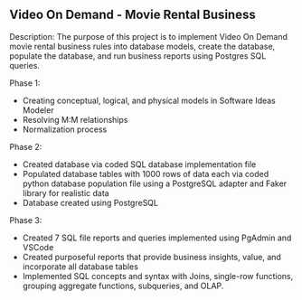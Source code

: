 Video On Demand - Movie Rental Business
--


Description: The purpose of this project is to implement Video On Demand movie rental business rules into database models, create the database, populate the database, and run business reports using Postgres SQL queries.

Phase 1:
- Creating conceptual, logical, and physical models in Software Ideas Modeler
- Resolving M:M relationships
- Normalization process

Phase 2:
- Created database via coded SQL database implementation file
- Populated database tables with 1000 rows of data each via coded python database population file using a PostgreSQL adapter and Faker library for realistic data
- Database created using PostgreSQL


Phase 3:
- Created 7 SQL file reports and queries implemented using PgAdmin and VSCode
- Created purposeful reports that provide business insights, value, and incorporate all database tables
- Implemented SQL concepts and syntax with Joins, single-row functions, grouping aggregate functions, subqueries, and OLAP.

  





